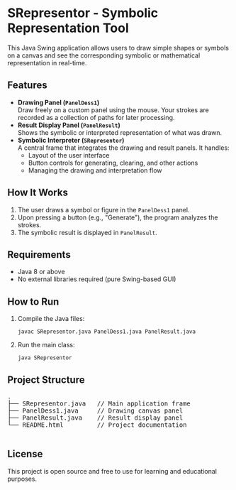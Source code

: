 <!DOCTYPE html>
<html lang="en">
<head>
  <meta charset="UTF-8">
  <title>SRepresentor - Symbolic Representation Tool</title>
</head>
<body>
  <h1>SRepresentor - Symbolic Representation Tool</h1>

  <p>This Java Swing application allows users to draw simple shapes or symbols on a canvas and see the corresponding symbolic or mathematical representation in real-time.</p>

  <h2>Features</h2>
  <ul>
    <li><strong>Drawing Panel (<code>PanelDess1</code>)</strong><br>
      Draw freely on a custom panel using the mouse. Your strokes are recorded as a collection of paths for later processing.</li>
    <li><strong>Result Display Panel (<code>PanelResult</code>)</strong><br>
      Shows the symbolic or interpreted representation of what was drawn.</li>
    <li><strong>Symbolic Interpreter (<code>SRepresentor</code>)</strong><br>
      A central frame that integrates the drawing and result panels. It handles:
      <ul>
        <li>Layout of the user interface</li>
        <li>Button controls for generating, clearing, and other actions</li>
        <li>Managing the drawing and interpretation flow</li>
      </ul>
    </li>
  </ul>

  <h2>How It Works</h2>
  <ol>
    <li>The user draws a symbol or figure in the <code>PanelDess1</code> panel.</li>
    <li>Upon pressing a button (e.g., "Generate"), the program analyzes the strokes.</li>
    <li>The symbolic result is displayed in <code>PanelResult</code>.</li>
  </ol>

  <h2>Requirements</h2>
  <ul>
    <li>Java 8 or above</li>
    <li>No external libraries required (pure Swing-based GUI)</li>
  </ul>

  <h2>How to Run</h2>
  <ol>
    <li>Compile the Java files:
      <pre><code>javac SRepresentor.java PanelDess1.java PanelResult.java</code></pre>
    </li>
    <li>Run the main class:
      <pre><code>java SRepresentor</code></pre>
    </li>
  </ol>

  <h2>Project Structure</h2>
  <pre>
.
├── SRepresentor.java   // Main application frame
├── PanelDess1.java     // Drawing canvas panel
├── PanelResult.java    // Result display panel
└── README.html         // Project documentation
  </pre>

  <h2>License</h2>
  <p>This project is open source and free to use for learning and educational purposes.</p>
</body>
</html>
